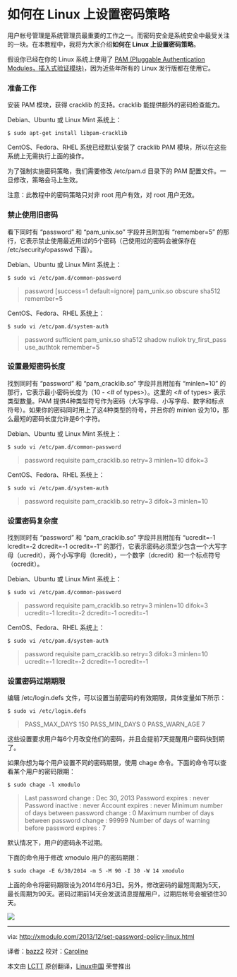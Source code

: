 如何在 Linux 上设置密码策略
================================================================================
用户帐号管理是系统管理员最重要的工作之一。而密码安全是系统安全中最受关注的一块。在本教程中，我将为大家介绍**如何在 Linux 上设置密码策略**。

假设你已经在你的 Linux 系统上使用了 [PAM (Pluggable Authentication Modules，插入式验证模块)][1]，因为近些年所有的 Linux 发行版都在使用它。

### 准备工作 ###

安装 PAM 模块，获得 cracklib 的支持。cracklib 能提供额外的密码检查能力。

Debian、Ubuntu 或 Linux Mint 系统上：

    $ sudo apt-get install libpam-cracklib 

CentOS、Fedora、RHEL 系统已经默认安装了 cracklib PAM 模块，所以在这些系统上无需执行上面的操作。

为了强制实施密码策略，我们需要修改 /etc/pam.d 目录下的 PAM 配置文件。一旦修改，策略会马上生效。

注意：此教程中的密码策略只对非 root 用户有效，对 root 用户无效。

### 禁止使用旧密码 ###

看下同时有 “password” 和 “pam_unix.so” 字段并且附加有 “remember=5” 的那行，它表示禁止使用最近用过的5个密码（己使用过的密码会被保存在 /etc/security/opasswd 下面）。

Debian、Ubuntu 或 Linux Mint 系统上：

    $ sudo vi /etc/pam.d/common-password 

> password     [success=1 default=ignore]    pam_unix.so obscure sha512 remember=5

CentOS、Fedora、RHEL 系统上：

    $ sudo vi /etc/pam.d/system-auth 

> password   sufficient   pam_unix.so sha512 shadow nullok try_first_pass use_authtok remember=5

### 设置最短密码长度 ###

找到同时有 “password” 和 “pam_cracklib.so” 字段并且附加有 “minlen=10” 的那行，它表示最小密码长度为（10 - <# of types>）。这里的 <# of types> 表示类型数量。PAM 提供4种类型符号作为密码（大写字母、小写字母、数字和标点符号）。如果你的密码同时用上了这4种类型的符号，并且你的 minlen 设为10，那么最短的密码长度允许是6个字符。

Debian、Ubuntu 或 Linux Mint 系统上：

    $ sudo vi /etc/pam.d/common-password 

> password   requisite    pam_cracklib.so retry=3 minlen=10 difok=3

CentOS、Fedora、RHEL 系统上： 

    $ sudo vi /etc/pam.d/system-auth 

> password   requisite   pam_cracklib.so retry=3 difok=3 minlen=10

### 设置密码复杂度 ###

找到同时有 “password” 和 “pam_cracklib.so” 字段并且附加有 “ucredit=-1 lcredit=-2 dcredit=-1 ocredit=-1” 的那行，它表示密码必须至少包含一个大写字母（ucredit），两个小写字母（lcredit），一个数字（dcredit）和一个标点符号（ocredit）。

Debian、Ubuntu 或 Linux Mint 系统上：

    $ sudo vi /etc/pam.d/common-password 

> password   requisite    pam_cracklib.so retry=3 minlen=10 difok=3 ucredit=-1 lcredit=-2 dcredit=-1 ocredit=-1

CentOS、Fedora、RHEL 系统上：

    $ sudo vi /etc/pam.d/system-auth 

> password   requisite   pam_cracklib.so retry=3 difok=3 minlen=10 ucredit=-1 lcredit=-2 dcredit=-1 ocredit=-1

### 设置密码过期期限 ###

编辑 /etc/login.defs 文件，可以设置当前密码的有效期限，具体变量如下所示：

    $ sudo vi /etc/login.defs 

> PASS_MAX_DAYS   150
> PASS_MIN_DAYS   0
> PASS_WARN_AGE   7

这些设置要求用户每6个月改变他们的密码，并且会提前7天提醒用户密码快到期了。

如果你想为每个用户设置不同的密码期限，使用 chage 命令。下面的命令可以查看某个用户的密码限期：

    $ sudo chage -l xmodulo 

> Last password change                                    : Dec 30, 2013
> Password expires                                        : never
> Password inactive                                       : never
> Account expires                                         : never
> Minimum number of days between password change          : 0
> Maximum number of days between password change          : 99999
> Number of days of warning before password expires       : 7

默认情况下，用户的密码永不过期。

下面的命令用于修改 xmodulo 用户的密码期限：

    $ sudo chage -E 6/30/2014 -m 5 -M 90 -I 30 -W 14 xmodulo 

上面的命令将密码期限设为2014年6月3日。另外，修改密码的最短周期为5天，最长周期为90天。密码过期前14天会发送消息提醒用户，过期后帐号会被锁住30天。

[![](http://farm4.staticflickr.com/3779/11640903324_474963b7bb.jpg)][2]

--------------------------------------------------------------------------------

via: http://xmodulo.com/2013/12/set-password-policy-linux.html

译者：[bazz2](https://github.com/bazz2) 校对：[Caroline](https://github.com/carolinewuyan)

本文由 [LCTT](https://github.com/LCTT/TranslateProject) 原创翻译，[Linux中国](http://linux.cn/) 荣誉推出

[1]:http://www.linux-pam.org/
[2]:http://www.flickr.com/photos/xmodulo/11640903324/
